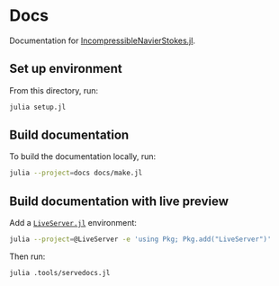 # Docs

Documentation for
[IncompressibleNavierStokes.jl](https://github.com/agdestein/IncompressibleNavierStokes.jl).

## Set up environment

From this directory, run:

```sh
julia setup.jl
```

## Build documentation

To build the documentation locally, run:

```sh
julia --project=docs docs/make.jl
```

## Build documentation with live preview

Add a [`LiveServer.jl`](https://github.com/tlienart/LiveServer.jl) environment:

```sh
julia --project=@LiveServer -e 'using Pkg; Pkg.add("LiveServer")'
```

Then run:

```sh
julia .tools/servedocs.jl
```
